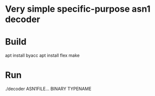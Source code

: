 # Very simple specific-purpose asn1 decoder

# Build

apt install byacc
apt install flex
make

# Run

./decoder ASN1FILE... BINARY TYPENAME
